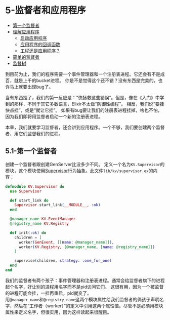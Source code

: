 5-监督者和应用程序
======================

- [第一个监督者]()  
- [理解应用程序]()  
  - [启动应用程序]()  
  - [应用程序的回调函数]()  
  - [工程还是应用程序？]()  
- [简单的监督者]()  
- [监督树]()  

到目前为止，我们的程序需要一个事件管理器和一个注册表进程。它还会有不是成百，就是上千的bucket进程。
你是不是觉得这个还不错？没有东西是完美的，也许马上就要出现bug了。

当有东西挂了，我们的第一反应是：“快拯救这些错误”。但是，像在《入门》中学到的那样，不同于其它多数语言，Elixir不太做“防御性编程”。
相反，我们说“要挂快点挂”，或是“就让它挂”。
如果有bug要让我们的注册表进程挂掉，啥也不怕，因为我们即将用监督者启动一个新的注册表进程。

本章，我们就要学习监督者，还会讲到应用程序。一个不够，我们要创建两个监督者，用它们监督我们的进程。

## 5.1-第一个监督者
创建一个监督者跟创建GenServer比没多少不同。
定义一个名为```KV.Supervisor```的模块，这个模块使用[Supervisor](http://elixir-lang.org/docs/stable/elixir/Supervisor.html)行为抽象。此文件```lib/kv/supervisor.ex```的内容：
```elixir
defmodule KV.Supervisor do
  use Supervisor

  def start_link do
    Supervisor.start_link(__MODULE__, :ok)
  end

  @manager_name KV.EventManager
  @registry_name KV.Registry

  def init(:ok) do
    children = [
      worker(GenEvent, [[name: @manager_name]]),
      worker(KV.Registry, [@manager_name, [name: @registry_name]])
    ]

    supervise(children, strategy: :one_for_one)
  end
end
```

我们的监督者有两个孩子：事件管理器和注册表进程。通常会给监督者旗下的进程起个名字，好让别的进程用名字而不是pid访问它们。
这很有用，因为一个被监督的进程可能会挂，一挂再重启，pid就变了。  
用```@manager_name```和```@registry_name```这两个模块属性给我们监督者的俩孩子声明名字，然后在“工作者（worker）”的定义中引用这两个属性值。尽管不是必须用模块属性来定义名字，但很实用，因为这样读起来很醒目。














